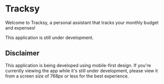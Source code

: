 # Tracksy

Welcome to Tracksy, a personal assistant that tracks your monthly budget and expenses!

This application is still under development.

## Disclaimer

This application is being developed using mobile-first design. If you're currently viewing the app while it's still under development, please view it from a screen size of 768px or less for the best experience.
